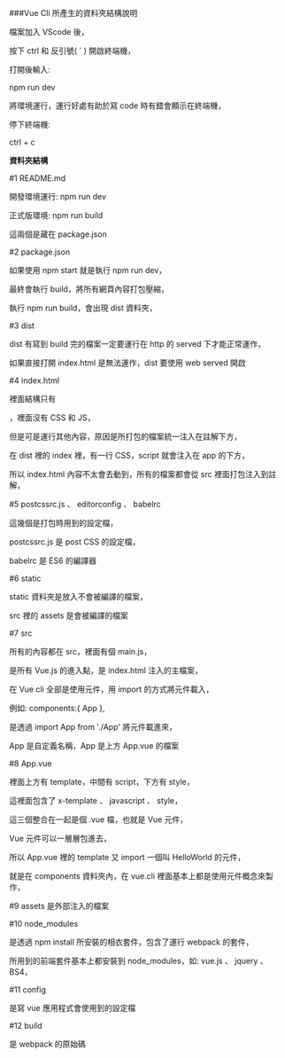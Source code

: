 ###Vue Cli 所產生的資料夾結構說明

檔案加入 VScode 後，

按下 ctrl 和 反引號( ` ) 開啟終端機，

打開後輸入:

npm run dev

將環境運行，運行好處有助於寫 code 時有錯會顯示在終端機，

停下終端機:

ctrl + c

**資料夾結構**

#1 README.md

開發環境運行:
npm run dev

正式版環境:
npm run build

這兩個是藏在 package.json

#2 package.json

如果使用 npm start 就是執行 npm run dev，

最終會執行 build，將所有網頁內容打包壓縮，

執行 npm run build，會出現 dist 資料夾，

#3 dist

dist 有寫到 build 完的檔案一定要運行在 http 的 served 下才能正常運作，

如果直接打開 index.html 是無法運作，dist 要使用 web served 開啟

#4 index.html

裡面結構只有 <div id="app"></div>，裡面沒有 CSS 和 JS，

但是可是運行其他內容，原因是所打包的檔案統一注入在註解下方，

在 dist 裡的 index 裡，有一行 CSS，script 就會注入在 app 的下方，

所以 index.html 內容不太會去動到，所有的檔案都會從 src 裡面打包注入到註解，

#5 postcssrc.js 、 editorconfig 、 babelrc

這幾個是打包時用到的設定檔，

postcssrc.js 是 post CSS 的設定檔，

babelrc 是 ES6 的編譯器

#6 static

static 資料夾是放入不會被編譯的檔案，

src 裡的 assets 是會被編譯的檔案

#7 src

所有的內容都在 src，裡面有個 main.js，

是所有 Vue.js 的進入點，是 index.html 注入的主檔案，

在 Vue cli 全部是使用元件，用 import 的方式將元件載入，

例如: components:{ App },

是透過 import App from './App' 將元件載進來，

App 是自定義名稱，App 是上方 App.vue 的檔案

#8 App.vue

裡面上方有 template，中間有 script，下方有 style，

這裡面包含了 x-template 、 javascript 、 style，

這三個整合在一起是個 .vue 檔，也就是 Vue 元件，

Vue 元件可以一層層包進去，

所以 App.vue 裡的 template 又 import 一個叫 HelloWorld 的元件，

就是在 components 資料夾內，在 vue.cli 裡面基本上都是使用元件概念來製作，

#9 assets 是外部注入的檔案

#10 node_modules

是透過 npm install 所安裝的相衣套件，包含了運行 webpack 的套件，

所用到的前端套件基本上都安裝到 node_modules，如: vue.js 、 jquery 、 BS4，

#11 config

是寫 vue 應用程式會使用到的設定檔

#12 build

是 webpack 的原始碼